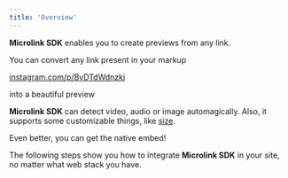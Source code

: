 ```yaml
---
title: 'Overview'
---
```


**Microlink SDK** enables you to create previews from any link.

You can convert any link present in your markup

[instagram.com/p/BvDTdWdnzkj](https://www.instagram.com/p/BvDTdWdnzkj/)

into a beautiful preview

<Microlink url='https://www.instagram.com/p/BvDTdWdnzkj/' />

**Microlink SDK** can detect video, audio or image automagically. Also, it supports some customizable things, like [size](/docs/sdk/parameters/size/).

<Microlink url='https://www.instagram.com/p/BvDTdWdnzkj/' media='video' size='large' />

Even better, you can get the native embed!

<Microlink url='https://www.instagram.com/p/BvDTdWdnzkj/' media='iframe' />

The following steps show you how to integrate **Microlink SDK** in your site, no matter what web stack you have.
